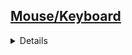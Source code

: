 ## <a href="https://github.com/Hidekithiago/Automacao/blob/master/README.md">Mouse/Keyboard</a> <br>
<details>
<details><summary><b>Move mouse and Click</b></summary>
  
####  NuGet
  > 
  
####  import
  >//This is a replacement for Cursor.Position in WinForms
><br>        [System.Runtime.InteropServices.DllImport("user32.dll")]
><br>        static extern bool SetCursorPos(int x, int y);
><br>
><br>        [System.Runtime.InteropServices.DllImport("user32.dll")]
><br>        public static extern void mouse_event(int dwFlags, int dx, int dy, int cButtons, int dwExtraInfo);
><br>
><br>        public const int MOUSEEVENTF_LEFTDOWN = 0x02;
><br>        public const int MOUSEEVENTF_LEFTUP = 0x04; 
  
####  Code  
  > public static void LeftMouseClick(int xpos, int ypos)
  ><br>      {
  ><br>            SetCursorPos(xpos, ypos);
  ><br>            mouse_event(MOUSEEVENTF_LEFTDOWN, xpos, ypos, 0, 0);
  ><br>            mouse_event(MOUSEEVENTF_LEFTUP, xpos, ypos, 0, 0);
  ><br>        }
  
</details>
</details>
